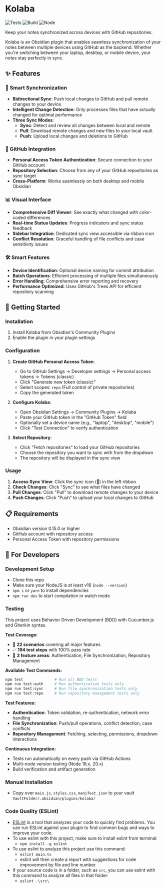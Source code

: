 # Kolaba

![Tests](https://img.shields.io/github/actions/workflow/status/skvortsovden/kolaba/test.yml?branch=master&label=tests&logo=github)
![Build](https://img.shields.io/github/actions/workflow/status/skvortsovden/kolaba/test.yml?branch=master&label=build&logo=github)
![Node](https://img.shields.io/badge/node-%3E%3D18.x-brightgreen)

Keep your notes synchronized across devices with GitHub repositories.

Kolaba is an Obsidian plugin that enables seamless synchronization of your notes between multiple devices using GitHub as the backend. Whether you're switching between your laptop, desktop, or mobile device, your notes stay perfectly in sync.

## ✨ Features

### 🔄 Smart Synchronization
- **Bidirectional Sync**: Push local changes to GitHub and pull remote changes to your device
- **Intelligent Change Detection**: Only processes files that have actually changed for optimal performance
- **Three Sync Modes**:
  - **Sync**: Detect and review all changes between local and remote
  - **Pull**: Download remote changes and new files to your local vault
  - **Push**: Upload local changes and deletions to GitHub

### 🔐 GitHub Integration
- **Personal Access Token Authentication**: Secure connection to your GitHub account
- **Repository Selection**: Choose from any of your GitHub repositories as sync target
- **Cross-Platform**: Works seamlessly on both desktop and mobile Obsidian

### 📊 Visual Interface
- **Comprehensive Diff Viewer**: See exactly what changed with color-coded differences
- **Real-time Status Updates**: Progress indicators and sync status feedback
- **Sidebar Integration**: Dedicated sync view accessible via ribbon icon
- **Conflict Resolution**: Graceful handling of file conflicts and case sensitivity issues

### 🛠️ Smart Features
- **Device Identification**: Optional device naming for commit attribution
- **Batch Operations**: Efficient processing of multiple files simultaneously
- **Error Handling**: Comprehensive error reporting and recovery
- **Performance Optimized**: Uses GitHub's Trees API for efficient repository scanning

## 🚀 Getting Started

### Installation
1. Install Kolaba from Obsidian's Community Plugins
2. Enable the plugin in your plugin settings

### Configuration
1. **Create GitHub Personal Access Token**:
   - Go to GitHub Settings → Developer settings → Personal access tokens → Tokens (classic)
   - Click "Generate new token (classic)"
   - Select scopes: `repo` (Full control of private repositories)
   - Copy the generated token

2. **Configure Kolaba**:
   - Open Obsidian Settings → Community Plugins → Kolaba
   - Paste your GitHub token in the "GitHub Token" field
   - Optionally set a device name (e.g., "laptop", "desktop", "mobile")
   - Click "Test Connection" to verify authentication

3. **Select Repository**:
   - Click "Fetch repositories" to load your GitHub repositories
   - Choose the repository you want to sync with from the dropdown
   - The repository will be displayed in the sync view

### Usage
1. **Access Sync View**: Click the sync icon (📁) in the left ribbon
2. **Check Changes**: Click "Sync" to see what files have changed
3. **Pull Changes**: Click "Pull" to download remote changes to your device
4. **Push Changes**: Click "Push" to upload your local changes to GitHub

## 📋 Requirements
- Obsidian version 0.15.0 or higher
- GitHub account with repository access
- Personal Access Token with repository permissions

## 🔧 For Developers

### Development Setup
- Clone this repo
- Make sure your NodeJS is at least v16 (`node --version`)
- `npm i` or `yarn` to install dependencies
- `npm run dev` to start compilation in watch mode

### Testing
This project uses Behavior Driven Development (BDD) with Cucumber.js and Gherkin syntax.

**Test Coverage:**
- 🧪 **22 scenarios** covering all major features
- ✅ **194 test steps** with 100% pass rate
- 🎯 **3 feature areas**: Authentication, File Synchronization, Repository Management

**Available Test Commands:**
```bash
npm test              # Run all BDD tests
npm run test:auth     # Run authentication tests only
npm run test:sync     # Run file synchronization tests only  
npm run test:repo     # Run repository management tests only
```

**Test Features:**
- **Authentication**: Token validation, re-authentication, network error handling
- **File Synchronization**: Push/pull operations, conflict detection, case conflicts
- **Repository Management**: Fetching, selecting, permissions, dropdown interactions

**Continuous Integration:**
- Tests run automatically on every push via GitHub Actions
- Multi-node version testing (Node 18.x, 20.x)  
- Build verification and artifact generation

### Manual Installation
- Copy over `main.js`, `styles.css`, `manifest.json` to your vault `VaultFolder/.obsidian/plugins/kolaba/`

### Code Quality (ESLint)
- [ESLint](https://eslint.org/) is a tool that analyzes your code to quickly find problems. You can run ESLint against your plugin to find common bugs and ways to improve your code. 
- To use eslint with this project, make sure to install eslint from terminal:
  - `npm install -g eslint`
- To use eslint to analyze this project use this command:
  - `eslint main.ts`
  - eslint will then create a report with suggestions for code improvement by file and line number.
- If your source code is in a folder, such as `src`, you can use eslint with this command to analyze all files in that folder:
  - `eslint .\src\`
